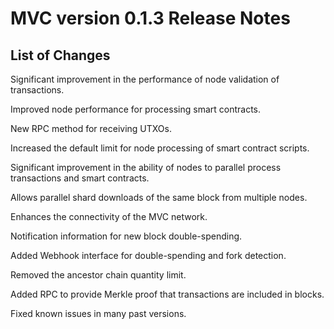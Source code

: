 # MVC version 0.1.3 Release Notes

## List of Changes
Significant improvement in the performance of node validation of transactions.

Improved node performance for processing smart contracts.

New RPC method for receiving UTXOs.

Increased the default limit for node processing of smart contract scripts.

Significant improvement in the ability of nodes to parallel process transactions and smart contracts.

Allows parallel shard downloads of the same block from multiple nodes.

Enhances the connectivity of the MVC network.

Notification information for new block double-spending.

Added Webhook interface for double-spending and fork detection.

Removed the ancestor chain quantity limit.

Added RPC to provide Merkle proof that transactions are included in blocks.

Fixed known issues in many past versions.